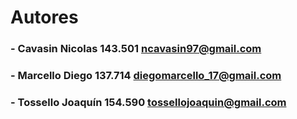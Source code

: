 # Autores
### - Cavasin Nicolas 143.501 ncavasin97@gmail.com
### - Marcello Diego 137.714 diegomarcello_17@gmail.com
### - Tossello Joaquín 154.590 tossellojoaquin@gmail.com
